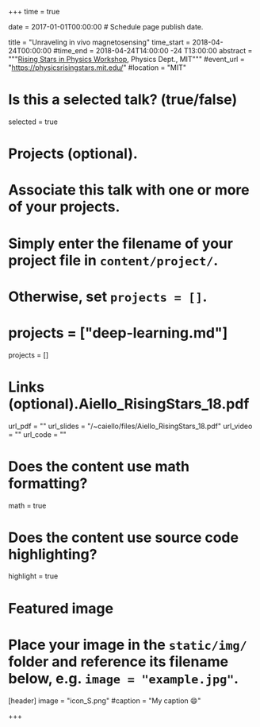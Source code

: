 +++
time = true

date = 2017-01-01T00:00:00  # Schedule page publish date.

title =  "Unraveling in vivo magnetosensing"
time_start = 2018-04-24T00:00:00
#time_end = 2018-04-24T14:00:00 -24 T13:00:00
abstract = """<a href="https://physicsrisingstars.mit.edu/" target="_blank">Rising Stars in Physics Workshop</a>, Physics Dept., MIT"""
#event_url = "https://physicsrisingstars.mit.edu/"
#location = "MIT"

# Is this a selected talk? (true/false)
selected = true

# Projects (optional).
#   Associate this talk with one or more of your projects.
#   Simply enter the filename of your project file in `content/project/`.
#   Otherwise, set `projects = []`.
# projects = ["deep-learning.md"]
projects = [] 

# Links (optional).Aiello_RisingStars_18.pdf
url_pdf = ""
url_slides = "/~caiello/files/Aiello_RisingStars_18.pdf" 
url_video = ""
url_code = ""

# Does the content use math formatting?
math = true

# Does the content use source code highlighting?
highlight = true

# Featured image
# Place your image in the `static/img/` folder and reference its filename below, e.g. `image = "example.jpg"`.
[header]
image = "icon_S.png"
#caption = "My caption :smile:"

+++
